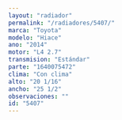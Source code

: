 ```yaml
---
layout: "radiador"
permalink: "/radiadores/5407/"
marca: "Toyota"
modelo: "Hiace"
ano: "2014"
motor: "L4 2.7"
transmision: "Estándar"
parte: "1640075472"
clima: "Con clima"
alto: "20 1/16"
ancho: "25 1/2"
observaciones: ""
id: "5407"
---
```


